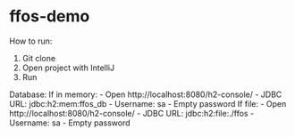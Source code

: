 # ffos-demo

How to run:
  1. Git clone
  2. Open project with IntelliJ
  3. Run
  
Database:
  If in memory:
    - Open http://localhost:8080/h2-console/
    - JDBC URL: jdbc:h2:mem:ffos_db
    - Username: sa
    - Empty password
  If file:
    - Open http://localhost:8080/h2-console/
    - JDBC URL: jdbc:h2:file:./ffos
    - Username: sa
    - Empty password
    
